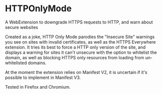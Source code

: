 # HTTPOnlyMode
 A WebExtension to downgrade HTTPS requests to HTTP, and warn about secure websites

Created as a joke, HTTP Only Mode parodies the "Insecure Site" warnings you see on sites with invalid certificates, as well as the HTTPS Everywhere extension. It tries its best to force a HTTP only version of the site, and displays a warning for sites it can't unsecure with the option to whitelist the domain, as well as blocking HTTPS only resources from loading from un-whitelisted domains.

At the moment the extension relies on Manifest V2, it is uncertain if it's possible to implement in Manifest V3.

Tested in Firefox and Chromium.